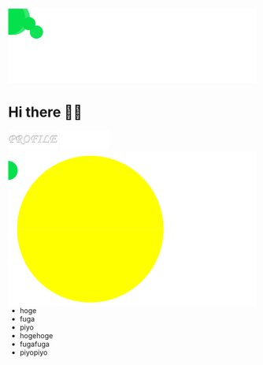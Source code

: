<p align="center">
  <img src="./images/header.svg">
</p>

# Hi there 👋🏽
<img src="./images/profile_light.svg#gh-light-mode-only" width="20%">
<img src="./images/profile_dark.svg#gh-dark-mode-only" width="20%">

<img align="right" src="./images/pacman.svg">

- hoge
- fuga
- piyo
- hogehoge
- fugafuga
- piyopiyo
